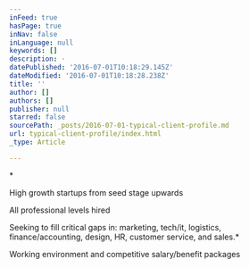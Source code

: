 ```yaml
---
inFeed: true
hasPage: true
inNav: false
inLanguage: null
keywords: []
description: ·
datePublished: '2016-07-01T10:18:29.145Z'
dateModified: '2016-07-01T10:18:28.238Z'
title: ''
author: []
authors: []
publisher: null
starred: false
sourcePath: _posts/2016-07-01-typical-client-profile.md
url: typical-client-profile/index.html
_type: Article

---
```

\*

High growth startups from seed stage upwards

All professional levels hired

Seeking to fill critical gaps in: marketing, tech/it, logistics, finance/accounting, design, HR, customer service, and sales.\*

Working environment and competitive salary/benefit packages
